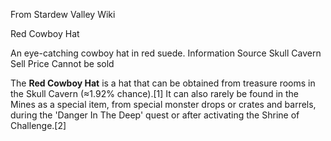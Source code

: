 From Stardew Valley Wiki

Red Cowboy Hat

An eye-catching cowboy hat in red suede. Information Source Skull Cavern Sell Price Cannot be sold

The **Red Cowboy Hat** is a hat that can be obtained from treasure rooms in the Skull Cavern (≈1.92% chance).\[1] It can also rarely be found in the Mines as a special item, from special monster drops or crates and barrels, during the 'Danger In The Deep' quest or after activating the Shrine of Challenge.\[2]